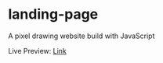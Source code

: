 # landing-page
A pixel drawing website build with JavaScript

Live Preview: [Link](https://ali-vx.github.io/pixel-sketch/)


